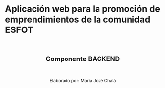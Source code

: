 <p align="center"><h1>Aplicación web para la promoción de emprendimientos de la comunidad ESFOT</h1>
    <br>
    <h2 align="center">Componente BACKEND</h2>
    <br>
    <p align="center">Elaborado por: María José Chalá</p>
</p>



